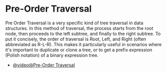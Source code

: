 # Pre-Order Traversal

Pre Order Traversal is a very specific kind of tree traversal in data structures. In this method of traversal, the process starts from the root node, then proceeds to the left subtree, and finally to the right subtree. To put it concisely, the order of traversal is Root, Left, and Right (often abbreviated as R-L-R). This makes it particularly useful in scenarios where it's important to duplicate or clone a tree, or to get a prefix expression (Polish notation) of a binary expression tree.

- [@video@Pre-Order Traversal](https://youtu.be/lFq5mYUWEBk?si=GKRm1O278NCetnry)